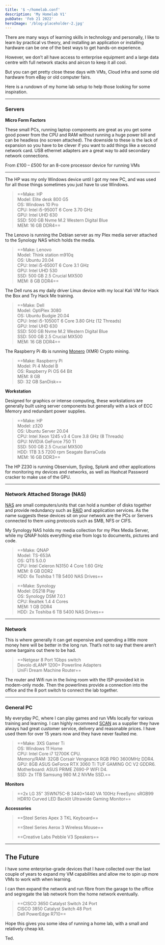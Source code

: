 ```yaml
---
title: '$ ~/homelab.conf'
description: 'My Homelab V1'
pubDate: 'Feb 21 2022'
heroImage: '/blog-placeholder-2.jpg'
---
```


There are many ways of learning skills in technology and personally, I like to learn by practical vs theory, and installing an application or installing hardware can be one of the best ways to get hands-on experience.

However, we don’t all have access to enterprise equipment and a large data centre with full network stacks and aircon to keep it all cool.

But you can get pretty close these days with VMs, Cloud infra and some old hardware from eBay or old computer fairs.

Here is a rundown of my home lab setup to help those looking for some inspiration.

---

### Servers

**Micro Form Factors**

These small PCs, running laptop components are great as you get some good power from the CPU and RAM without running a huge power bill and can be headless (no screen attached). The downside to these is the lack of expansion so you have to be clever if you want to add things like a second network card. USB ethernet adapters are a great way to add secondary network connections.

From £100 – £500 for an 8-core processor device for running VMs

---

The HP was my only Windows device until I got my new PC, and was used for all those things sometimes you just have to use Windows.

> ==Make: HP  
> Model: Elite desk 800 G5  
> OS: Windows 10 Pro  
> CPU: Intel i5-9500T 6 Core 3.70 GHz  
> GPU: Intel UHD 630  
> SSD: 500 GB Nvme M.2 Western Digital Blue  
> MEM: 16 GB DDR4==

The Lenovo is running the Debian server as my Plex media server attached to the Synology NAS which holds the media.

> ==Make: Lenovo  
> Model: Think station m910q  
> OS: Ubuntu 20.04  
> CPU: Intel i5-6500T 6 Core 3.1 GHz  
> GPU: Intel UHD 530  
> SSD: 500 GB 2.5 Crucial MX500  
> MEM: 8 GB DDR4==

The Dell runs as my daily driver Linux device with my local Kali VM for Hack the Box and Try Hack Me training.

> ==Make: Dell  
> Model: OptiPlex 3080  
> OS: Ubuntu Budgie 20.04  
> CPU: Intel i5-10500T 6 Core 3.80 GHz (12 Threads)  
> GPU: Intel UHD 630  
> SSD: 500 GB Nvme M.2 Western Digital Blue  
> SSD: 500 GB 2.5 Crucial MX500  
> MEM: 16 GB DDR4==

The Raspberry Pi 4b is running [Monero](https://www.getmonero.org/) (XMR) Crypto mining.

>   
> ==Make: Raspberry Pi  
> Model: Pi 4 Model B  
> OS: Raspberry Pi OS 64 Bit  
> MEM: 8 GB  
> SD: 32 GB SanDisk==

**Workstation**

Designed for graphics or intense computing, these workstations are generally built using server components but generally with a lack of ECC Memory and redundant power supplies.

> ==Make: HP  
> Model: z320  
> OS: Ubuntu Server 20.04  
> CPU: Intel Xeon 1245 v3 4 Core 3.8 GHz (8 Threads)  
> GPU: NVIDIA GeForce 750 TI  
> SSD: 500 GB 2.5 Crucial MX500  
> HDD: 1TB 3.5 7200 rpm Seagate BarraCuda  
> MEM: 16 GB DDR3==

The HP Z230 is running Observium, Syslog, Splunk and other applications for monitoring my devices and networks, as well as Hashcat Password cracker to make use of the GPU.

---

### Network Attached Storage (NAS)

[NAS](https://en.wikipedia.org/wiki/Network-attached_storage) are small computers/units that can hold a number of disks together and provide redundancy such as [RAID](https://en.wikipedia.org/wiki/RAID) and application services. As the name suggests these devices sit on your network are the PCs or Servers connected to them using protocols such as SMB, NFS or CIFS.

My Synology NAS holds my media collection for my Plex Media Server, while my QNAP holds everything else from logs to documents, pictures and code.

> ==Make: QNAP  
> Model: TS-653A  
> OS: QTS 5.0.0  
> CPU: Intel Celeron N3150 4 Core 1.60 GHz  
> MEM: 8 GB DDR2  
> HDD: 6x Toshiba 1 TB 5400 NAS Drives==

> ==Make: Synology  
> Model: DS218 Play  
> OS: Synology DSM 7.0.1  
> CPU: Realtek 1.4 4 Cores  
> MEM: 1 GB DDR4  
> HDD: 2x Toshiba 6 TB 5400 NAS Drives==

---

### Network

This is where generally it can get expensive and spending a little more money here will be better in the long run. That’s not to say that there aren’t some bargains out there to be had.

> ==Netgear 8 Port 1Gbps switch  
> Devolo dLAN® 1200+ Powerline Adapters  
> UniFi Dream Machine Router==

The router and Wifi run in the living room with the ISP-provided kit in modem-only mode. Then the powerlines provide a connection into the office and the 8 port switch to connect the lab together.

---

### General PC

My everyday PC, where I can play games and run VMs locally for various training and learning. I can highly recommend [SCAN](https://www.scan.co.uk/) as a supplier they have always had great customer service, delivery and reasonable prices. I have used them for over 15 years now and they have never faulted me.

> ==Make: 3XS Gamer Ti  
> OS: Windows 11 Home  
> CPU: Intel Core i7 12700K CPU.  
> Memory/RAM: 32GB Corsair Vengeance RGB PRO 3600MHz DDR4.  
> GPU: 8GB ASUS GeForce RTX 3060 Ti TUF GAMING OC V2 GDDR6.  
> Motherboard: ASUS PRIME Z690-P WIFI D4.  
> SSD: 2x 1TB Samsung 980 M.2 NVMe SSD.==

**Monitors**

> ==2x LG 35″ 35WN75C-B 3440×1440 VA 100Hz FreeSync sRGB99 HDR10 Curved LED Backlit Ultrawide Gaming Monitor==

**Accessories**

> ==Steel Series Apex 3 TKL Keyboard==
> 
> ==Steel Series Aerox 3 Wireless Mouse==
> 
> ==Creative Labs Pebble V3 Speakers==

---

## The Future

I have some enterprise-grade devices that I have collected over the last couple of years to expand my VM capabilities and allow me to spin up more VMs to work with when learning.

I can then expand the network and run fibre from the garage to the office and segregate the lab network from the home network eventually.

> ==CISCO 3650 Catalyst Switch 24 Port  
> CISCO 3850 Catalyst Switch 48 Port  
> Dell PowerEdge R710==

Hope this gives you some idea of running a home lab, with a small and relatively cheap kit.

Ted.

